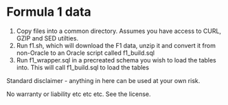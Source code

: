 # Formula 1 data

1) Copy files into a common directory.  Assumes you have access to CURL, GZIP and SED utilties.
2) Run f1.sh, which will download the F1 data, unzip it and convert it from non-Oracle to an Oracle script called f1_build.sql
3) Run f1_wrapper.sql in a precreated schema you wish to load the tables into. This will call f1_build.sql to load the tables

Standard disclaimer - anything in here can be used at your own risk.

No warranty or liability etc etc etc. See the license.
